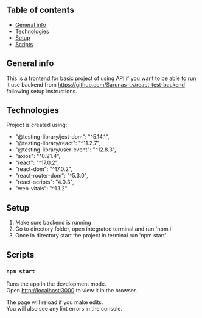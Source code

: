 ## Table of contents

- [General info](#general-info)
- [Technologies](#technologies)
- [Setup](#setup)
- [Scripts](#scripts)

## General info

This is a frontend for basic project of using API if you want to be able to run it use backend from https://github.com/Sarunas-Lv/react-test-backend following setup instructions.

## Technologies

Project is created using:

- "@testing-library/jest-dom": "^5.14.1",
- "@testing-library/react": "^11.2.7",
- "@testing-library/user-event": "^12.8.3",
- "axios": "^0.21.4",
- "react": "^17.0.2",
- "react-dom": "^17.0.2",
- "react-router-dom": "^5.3.0",
- "react-scripts": "4.0.3",
- "web-vitals": "^1.1.2"

## Setup

1. Make sure backend is running 
2. Go to directory folder, open integrated terminal and run 'npm i'
3. Once in directory start the project in terminal run 'npm start'

## Scripts

### `npm start`

Runs the app in the development mode.\
Open [http://localhost:3000](http://localhost:3000) to view it in the browser.

The page will reload if you make edits.\
You will also see any lint errors in the console.
